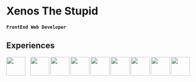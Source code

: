 # Xenos The Stupid

**`FrontEnd Web Developer`**
  ## Experiences
  
  <img align='left' src="https://cdn.jsdelivr.net/gh/devicons/devicon@latest/icons/react/react-original.svg" style='width:50px;height:50px;border-radius:3px;padding-right:10px;' />
  <img align='left' src="https://cdn.jsdelivr.net/gh/devicons/devicon@latest/icons/javascript/javascript-original.svg" style='width:50px;height:50px;border-radius:3px' />
  <img align='left' src="https://cdn.jsdelivr.net/gh/devicons/devicon@latest/icons/typescript/typescript-original.svg" style='width:50px;height:50px;border-radius:3px' />
  <img align='left' src="https://cdn.jsdelivr.net/gh/devicons/devicon@latest/icons/graphql/graphql-plain.svg" style='width:50px;height:50px;border-radius:3px' />
  <img align='left' src="https://cdn.jsdelivr.net/gh/devicons/devicon@latest/icons/nextjs/nextjs-original.svg" style='width:50px;height:50px;border-radius:3px'  />
  <img align='left' src="https://cdn.jsdelivr.net/gh/devicons/devicon@latest/icons/css3/css3-original.svg" style='width:50px;height:50px;border-radius:3px'   />
  <img align='left' src="https://cdn.jsdelivr.net/gh/devicons/devicon@latest/icons/tailwindcss/tailwindcss-original.svg" style='width:50px;height:50px;border-radius:3px' />
  <img align='left' src="https://cdn.jsdelivr.net/gh/devicons/devicon@latest/icons/git/git-original.svg" style='width:50px;height:50px;border-radius:3px' />
  <img align='left' src="https://cdn.jsdelivr.net/gh/devicons/devicon@latest/icons/github/github-original.svg" style='width:50px;height:50px;border-radius:3px' />

